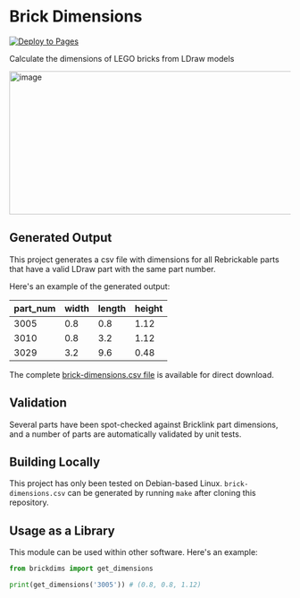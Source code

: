 # Brick Dimensions

[![Deploy to Pages](https://github.com/jncraton/brick-dimensions/actions/workflows/pages.yml/badge.svg)](https://github.com/jncraton/brick-dimensions/actions/workflows/pages.yml)

Calculate the dimensions of LEGO bricks from LDraw models

[<img width="512" height="256" alt="image" src="https://github.com/user-attachments/assets/6426f353-5a53-484a-84c7-4a1b39e68bd3" />](https://commons.wikimedia.org/wiki/File:Lego_dimensions.svg)

## Generated Output

This project generates a csv file with dimensions for all Rebrickable parts that have a valid LDraw part with the same part number.

Here's an example of the generated output:

| part_num | width | length | height |
|----------|-------|--------|--------|
| 3005     | 0.8   | 0.8    | 1.12   |
| 3010     | 0.8   | 3.2    | 1.12   |
| 3029     | 3.2   | 9.6    | 0.48   |

The complete [brick-dimensions.csv file](https://jncraton.github.io/brick-dimensions/brick-dimensions.csv) is available for direct download.

## Validation

Several parts have been spot-checked against Bricklink part dimensions, and a number of parts are automatically validated by unit tests.

## Building Locally

This project has only been tested on Debian-based Linux. `brick-dimensions.csv` can be generated by running `make` after cloning this repository.

## Usage as a Library

This module can be used within other software. Here's an example:

```python
from brickdims import get_dimensions

print(get_dimensions('3005')) # (0.8, 0.8, 1.12)
```
